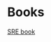 # Books

[SRE book ](https://www.amazon.com/Site-Reliability-Engineering-Production-Systems/dp/149192912X)